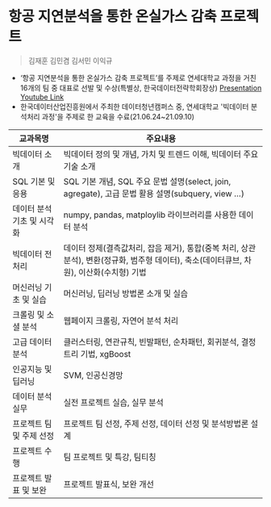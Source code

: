# 항공 지연분석을 통한 온실가스 감축 프로젝트

> 김재훈 김민겸 김서민 이익규
>
- ‘항공 지연분석을 통한 온실가스 감축 프로젝트’를 주제로 연세대학교 과정을 거친 16개의 팀 중 대표로 선발 및 수상(특별상, 한국데이터전략학회장상)
[Presentation Youtube Link](https://www.youtube.com/watch?v=EhApvFhWt5I)
- 한국데이터산업진흥원에서 주최한 데이터청년캠퍼스 중, 연세대학교 '빅데이터 분석처리 과정'을 주제로 한 교육을 수료(21.06.24~21.09.10)

| 교과목명 | 주요내용 |
| --- | --- |
| 빅데이터 소개 | 빅데이터 정의 및 개념, 가치 및 트렌드 이해, 빅데이터 주요 기술 소개 |
| SQL 기본 및 응용 | SQL 기본 개념, SQL 주요 문법 설명(select, join, agregate), 고급 문법 활용 설명(subquery, view …) |
| 데이터 분석 기초 및 시각화 | numpy, pandas, matploylib 라이브러리를 사용한 데이터 분석 |
| 빅데이터 전처리 | 데이터 정제(결측값처리, 잡음 제거), 통합(중복 처리, 상관분석), 변환(정규화, 범주형 데이터), 축소(데이터큐브, 차원), 이산화(수치형) 기법 |
| 머신러닝 기초 및 실습 | 머신러닝, 딥러닝 방법론 소개 및 실습 |
| 크롤링 및 소셜 분석 | 웹페이지 크롤링, 자연어 분석 처리 |
| 고급 데이터 분석 | 클러스터링, 연관규칙, 빈발패턴, 순차패턴, 회귀분석, 결정트리 기법, xgBoost |
| 인공지능 및 딥러닝 | SVM, 인공신경망 |
| 데이터 분석 실무 | 실전 프로젝트 실습, 실무 분석 |
| 프로젝트 팀 및 주제 선정 | 프로젝트 팀 선정, 주제 선정, 데이터 선정 및 분석방법론 설계 |
| 프로젝트 수행 | 팀 프로젝트 및 특강, 팀티칭 |
| 프로젝트 발표 및 보완 | 프로젝트 발표식, 보완 개선 |
